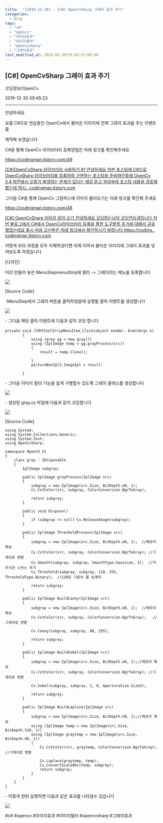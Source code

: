 ```yaml
---
title:  "[2019-12-30] - [C#] OpenCvSharp 그레이 효과 주기"
categories:
  - Blog
tags:
  - "c#"
  - "opencv"
  - "이미지효과"
  - "이미지필터"
  - "opencvsharp"
  - "그레이효과"
last_modified_at: 2025-05-30T16:03:57+09:00
---
```


## [C#] OpenCvSharp 그레이 효과 주기

코딩정보/OpenCv

2019-12-30 09:45:23

* * *

안녕하세요

요즘 C#으로 연습중인 OpenCv에서 불러온 이미지에 전체 그레이 효과를 주는 이벤트를

제작해 보겠습니다

C#을 통해 OpenCv 라이브러리 등록방법은 아래 링크를 확인해주세요

<https://codingman.tistory.com/49>

[ [C#]OpenCvSharp 라이브러리 사용하기 #1 안녕하세요 저번 포스팅에 C#으로 OpenCvSharp 라이브러리를 등록하여
구현하는 포스팅을 준비하던중에 OpenCv 3,4 버전에서 오류가 발생하는 문제가 있다는 얘길 듣고 부랴부랴 포스팅 내용을 검토해봤는데
역시.. codingman.tistory.com ](https://codingman.tistory.com/49)

그다음 C#을 통해 OpenCv 그림박스에 이미지 불러오기는 아래 링크를 확인해 주세요

<https://codingman.tistory.com/48>

[ [C#] OpenCvSharp 이미지 읽어 오기 안녕하세요 코딩하는남자 코딩연습생입니다 저번 블로그에서 C#에서 OpenCv라이브러리
등록을 통한 도구항목 추가에 대해서 공유했었는데요 혹시 처음 오신분은 아래 링크에서 확인하시기 바랍니다 https://coding..
codingman.tistory.com ](https://codingman.tistory.com/48)

이렇게 위의 과정을 모두 이해하셨다면 이제 이어서 불러온 이미지에 그레이 효과를 넣어보도록 하겠습니다

[디자인]

미리 만들어 놓은 MenuStepmenuStrip에 필터 -> 그레이라는 메뉴를 등록합니다

![](/assets/images/c_opencvsharp_그레이_효과_주기/img.jpg)

[Source Code]

-MenuStep에서 그레이 버튼을 클릭하였을때 실행될 클릭 이벤트를 생성합니다

![](/assets/images/c_opencvsharp_그레이_효과_주기/img_1.jpg)

\- 그다음 해당 클릭 이벤트에 다음과 같이 코딩 합니다

    
    
    private void 그레이ToolStripMenuItem_Click(object sender, EventArgs e)
            {
                using (gray gg = new gray())
                using (IplImage temp = gg.grayProcess(src))
                {
                    result = temp.Clone();
    
                }
                pictureBoxIpl2.ImageIpl = result;
    
            }

\- 그다음 이미지 필터 기능을 쉽게 구별할수 있도록 그레이 클레스를 생성합니다

![](/assets/images/c_opencvsharp_그레이_효과_주기/img_2.jpg)

\- 생성된 gray.cs 파일에 다음과 같이 코딩합니다

![](/assets/images/c_opencvsharp_그레이_효과_주기/img_3.jpg)

[Source Code]

    
    
    using System;
    using System.Collections.Generic;
    using System.Text;
    using OpenCvSharp;
    
    namespace OpenCV_V1
    {
        class gray : IDisposable
        {
            IplImage subgray;
    
            public IplImage grayProcess(IplImage src)
            {
                subgray = new IplImage(src.Size, BitDepth.U8, 1);
                Cv.CvtColor(src, subgray, ColorConversion.BgrToGray);
    
                return subgray;
            }
    
            public void Dispose()
            {
                if (subgray != null) Cv.ReleaseImage(subgray);
            }
    
            public IplImage ThresholdProcess(IplImage src)
            {
                subgray = new IplImage(src.Size, BitDepth.U8, 1);  //메모리 확보
                Cv.CvtColor(src, subgray, ColorConversion.BgrToGray); //그레이로 변환
                Cv.Smooth(subgray, subgray, SmoothType.Gaussian, 5);  //가우시안 스무스 주기
                Cv.Threshold(subgray, subgray, 120, 255, ThresholdType.Binary);  //120은 기준이 될 임계치
    
                return subgray;
            }
    
            public IplImage BuildCanny(IplImage src)
            {
                subgray = new IplImage(src.Size, BitDepth.U8, 1);  //메모리 확보
                Cv.CvtColor(src, subgray, ColorConversion.BgrToGray);   //그레이로 변환
    
                Cv.Canny(subgray, subgray, 80, 255);
    
                return subgray;
            }
    
            public IplImage BuildSobel(IplImage src)
            {
                subgray = new IplImage(src.Size, BitDepth.U8, 1);//메모리 확보
                Cv.CvtColor(src, subgray, ColorConversion.BgrToGray); //그레이로 변환
    
                Cv.Sobel(subgray, subgray, 1, 0, ApertureSize.Size3);
    
                return subgray;
            }
    
            public IplImage BuildLaplace(IplImage src)
            {
                subgray = new IplImage(src.Size, BitDepth.U8, 1);//메모리 확보
                using (IplImage temp = new IplImage(src.Size, BitDepth.S16, 1))
                using (IplImage graytemp = new IplImage(src.Size, BitDepth.U8, 1))
                {
                    Cv.CvtColor(src, graytemp, ColorConversion.BgrToGray); //그레이로 변환
    
                    Cv.Laplace(graytemp, temp);
                    Cv.ConvertScaleAbs(temp, subgray);
                    return subgray;
                }
            }
        }
    }
    

\- 이렇게 한뒤 실행하면 다음과 같은 효과를 나타낼수 있습니다

![](/assets/images/c_opencvsharp_그레이_효과_주기/img_4.jpg)

  

#c# #opencv #이미지효과 #이미지필터 #opencvsharp #그레이효과

